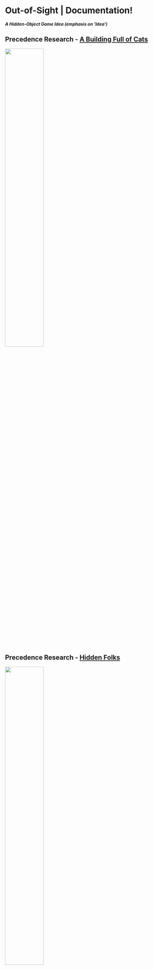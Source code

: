 # Out-of-Sight | Documentation!
***A Hidden-Object Game Idea (emphasis on 'Idea')***

## Precedence Research - [A Building Full of Cats](https://store.steampowered.com/app/1969080/A_Building_Full_of_Cats/)

<img src="https://github.com/zSpaceSheikh/Out-of-Sight/blob/main/Process/Media/precedent-ABFOC.jpg" width="50%">


## Precedence Research - [Hidden Folks](https://hiddenfolks.com/)

<img src="https://github.com/zSpaceSheikh/Out-of-Sight/blob/main/Process/Media/precedent-HF.jpg" width="50%">


## Precedence Research - [Find All (2)](https://store.steampowered.com/app/1722520/FIND_ALL_2_Middle_Ages/)

<img src="https://github.com/zSpaceSheikh/Out-of-Sight/blob/main/Process/Media/precedent-FA2.jpg" width="50%">


## Precedence Research - [Tiny Lands](https://store.steampowered.com/app/1354910/Tiny_Lands/)

<img src="https://github.com/zSpaceSheikh/Out-of-Sight/blob/main/Process/Media/precedent-TL.jpg" width="50%">
